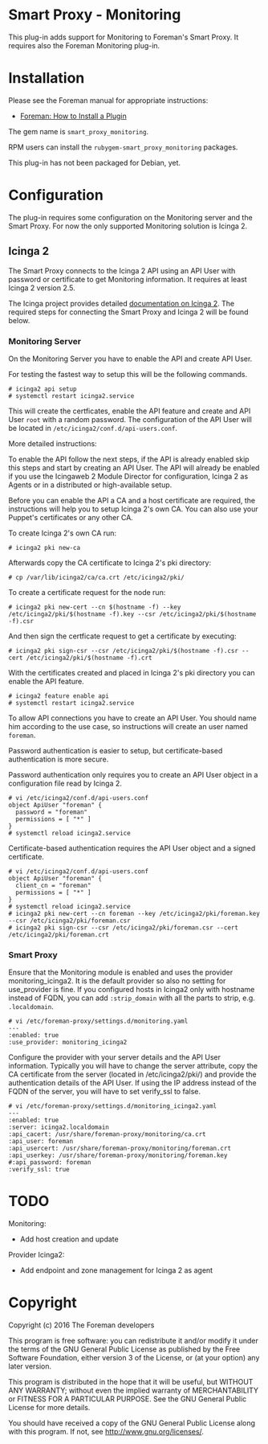 # Smart Proxy - Monitoring

This plug-in adds support for Monitoring to Foreman's Smart Proxy.
It requires also the Foreman Monitoring plug-in.

# Installation

Please see the Foreman manual for appropriate instructions:

* [Foreman: How to Install a Plugin](http://theforeman.org/manuals/latest/index.html#6.Plugins)

The gem name is `smart_proxy_monitoring`.

RPM users can install the `rubygem-smart_proxy_monitoring` packages.

This plug-in has not been packaged for Debian, yet.

# Configuration

The plug-in requires some configuration on the Monitoring server and the Smart Proxy.
For now the only supported Monitoring solution is Icinga 2.

## Icinga 2

The Smart Proxy connects to the Icinga 2 API using an API User with password or
certificate to get Monitoring information. It requires at least Icinga 2 version 2.5.

The Icinga project provides detailed [documentation on Icinga 2](http://docs.icinga.org/icinga2/).
The required steps for connecting the Smart Proxy and Icinga 2 will be found below.

### Monitoring Server

On the Monitoring Server you have to enable the API and create API User.

For testing the fastest way to setup this will be the following commands.

```
# icinga2 api setup
# systemctl restart icinga2.service
```

This will create the certficates, enable the API feature and create and API User `root` with
a random password. The configuration of the API User will be located in `/etc/icinga2/conf.d/api-users.conf`.

More detailed instructions:

To enable the API follow the next steps, if the API is already enabled skip this steps
and start by creating an API User. The API will already be enabled if you use the Icingaweb 2
Module Director for configuration, Icinga 2 as Agents or in a distributed or high-available
setup.

Before you can enable the API a CA and a host certificate are required, the instructions
will help you to setup Icinga 2's own CA. You can also use your Puppet's certificates or
any other CA.

To create Icinga 2's own CA run:

```
# icinga2 pki new-ca
```

Afterwards copy the CA certificate to Icinga 2's pki directory:

```
# cp /var/lib/icinga2/ca/ca.crt /etc/icinga2/pki/
```

To create a certificate request for the node run:

```
# icinga2 pki new-cert --cn $(hostname -f) --key /etc/icinga2/pki/$(hostname -f).key --csr /etc/icinga2/pki/$(hostname -f).csr
```

And then sign the certficate request to get a certificate by executing:

```
# icinga2 pki sign-csr --csr /etc/icinga2/pki/$(hostname -f).csr --cert /etc/icinga2/pki/$(hostname -f).crt
```

With the certificates created and placed in Icinga 2's pki directory you can enable the API feature.

```
# icinga2 feature enable api
# systemctl restart icinga2.service
```

To allow API connections you have to create an API User. You should name him according to the use case,
so instructions will create an user named `foreman`. 

Password authentication is easier to setup, but certificate-based authentication is more secure.

Password authentication only requires you to create an API User object in a configuration file
read by Icinga 2.

```
# vi /etc/icinga2/conf.d/api-users.conf
object ApiUser "foreman" {
  password = "foreman"
  permissions = [ "*" ]
}
# systemctl reload icinga2.service
```

Certificate-based authentication requires the API User object and a signed certificate.

```
# vi /etc/icinga2/conf.d/api-users.conf
object ApiUser "foreman" {
  client_cn = "foreman"
  permissions = [ "*" ]
}
# systemctl reload icinga2.service
# icinga2 pki new-cert --cn foreman --key /etc/icinga2/pki/foreman.key --csr /etc/icinga2/pki/foreman.csr
# icinga2 pki sign-csr --csr /etc/icinga2/pki/foreman.csr --cert /etc/icinga2/pki/foreman.crt
```

### Smart Proxy

Ensure that the Monitoring module is enabled and uses the provider monitoring_icinga2.
It is the default provider so also no setting for use_provider is fine.
If you configured hosts in Icinga2 only with hostname instead of FQDN, you can add `:strip_domain` with
all the parts to strip, e.g. `.localdomain`.

```
# vi /etc/foreman-proxy/settings.d/monitoring.yaml
---
:enabled: true
:use_provider: monitoring_icinga2
```

Configure the provider with your server details and the API User information.
Typically you will have to change the server attribute, copy the CA certificate from the server (located
in /etc/icinga2/pki/) and provide the authentication details of the API User. If using the IP address
instead of the FQDN of the server, you will have to set verify_ssl to false.

```
# vi /etc/foreman-proxy/settings.d/monitoring_icinga2.yaml
---
:enabled: true
:server: icinga2.localdomain
:api_cacert: /usr/share/foreman-proxy/monitoring/ca.crt
:api_user: foreman
:api_usercert: /usr/share/foreman-proxy/monitoring/foreman.crt
:api_userkey: /usr/share/foreman-proxy/monitoring/foreman.key
#:api_password: foreman
:verify_ssl: true
```


# TODO

Monitoring:
* Add host creation and update

Provider Icinga2:
* Add endpoint and zone management for Icinga 2 as agent

# Copyright

Copyright (c) 2016 The Foreman developers

This program is free software: you can redistribute it and/or modify
it under the terms of the GNU General Public License as published by
the Free Software Foundation, either version 3 of the License, or
(at your option) any later version.

This program is distributed in the hope that it will be useful,
but WITHOUT ANY WARRANTY; without even the implied warranty of
MERCHANTABILITY or FITNESS FOR A PARTICULAR PURPOSE.  See the
GNU General Public License for more details.

You should have received a copy of the GNU General Public License
along with this program.  If not, see <http://www.gnu.org/licenses/>.


